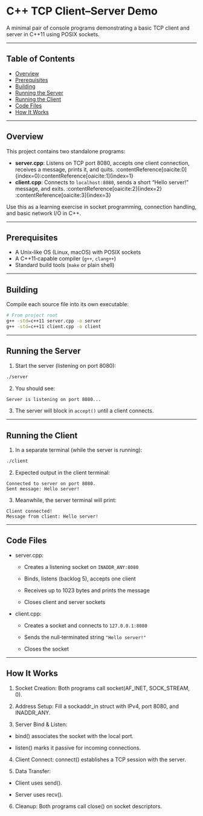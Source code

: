 # C++ TCP Client–Server Demo

A minimal pair of console programs demonstrating a basic TCP client and server in C++11 using POSIX sockets.

---

## Table of Contents

- [Overview](#overview)  
- [Prerequisites](#prerequisites)  
- [Building](#building)  
- [Running the Server](#running-the-server)  
- [Running the Client](#running-the-client)  
- [Code Files](#code-files)  
- [How It Works](#how-it-works)  

---

## Overview

This project contains two standalone programs:

- **server.cpp**: Listens on TCP port 8080, accepts one client connection, receives a message, prints it, and quits. :contentReference[oaicite:0]{index=0}&#8203;:contentReference[oaicite:1]{index=1}  
- **client.cpp**: Connects to `localhost:8080`, sends a short “Hello server!” message, and exits. :contentReference[oaicite:2]{index=2}&#8203;:contentReference[oaicite:3]{index=3}

Use this as a learning exercise in socket programming, connection handling, and basic network I/O in C++.

---

## Prerequisites

- A Unix‑like OS (Linux, macOS) with POSIX sockets  
- A C++11‑capable compiler (`g++`, `clang++`)  
- Standard build tools (`make` or plain shell)  

---

## Building

Compile each source file into its own executable:

```bash
# From project root
g++ -std=c++11 server.cpp -o server
g++ -std=c++11 client.cpp -o client
```

---

## Running the Server

1. Start the server (listening on port 8080):

```bash
./server
```
2. You should see:
```bash
Server is listening on port 8080...
```
3. The server will block in `accept()` until a client connects.

---

## Running the Client

1. In a separate terminal (while the server is running):

```bash
./client
```
2. Expected output in the client terminal:

```pgsql
Connected to server on port 8080.
Sent message: Hello server!
```

3. Meanwhile, the server terminal will print:

```arduino
Client connected!
Message from client: Hello server!
```

---

## Code Files

- server.cpp:

  - Creates a listening socket on `INADDR_ANY:8080`

  - Binds, listens (backlog 5), accepts one client

  - Receives up to 1023 bytes and prints the message

  - Closes client and server sockets ​

- client.cpp:

  - Creates a socket and connects to `127.0.0.1:8080`

  - Sends the null‑terminated string `"Hello server!"`

  - Closes the socket
 
---
 
## How It Works

1. Socket Creation: Both programs call socket(AF_INET, SOCK_STREAM, 0).

2. Address Setup: Fill a sockaddr_in struct with IPv4, port 8080, and INADDR_ANY.

3. Server Bind & Listen:

  - bind() associates the socket with the local port.

  - listen() marks it passive for incoming connections.

4. Client Connect: connect() establishes a TCP session with the server.

5. Data Transfer:

  - Client uses send().

  - Server uses recv().

6. Cleanup: Both programs call close() on socket descriptors.

